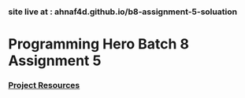 ### site live at : ahnaf4d.github.io/b8-assignment-5-soluation
# Programming Hero Batch 8 Assignment 5
### [Project Resources](https://github.com/ProgrammingHero1/86-PHero-tube)
